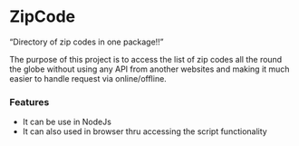 # ZipCode
“Directory of zip codes in one package!!”

The purpose of this project is to access the list of zip codes all the round the globe without using any API from another websites and making it much easier to handle request via online/offline.

### Features

- It can be use in NodeJs
- It can also used in browser thru accessing the script functionality
